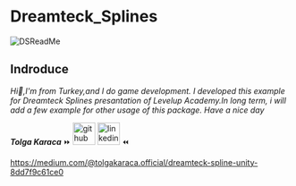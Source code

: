 # Dreamteck_Splines

![DSReadMe](https://user-images.githubusercontent.com/92987466/183748138-949f47bd-28e5-43cb-b5f5-87de002a068f.gif)


## Indroduce
*Hi:punch:,I'm from Turkey,and I do game development.*
*I developed this example for Dreamteck Splines presantation of Levelup Academy.In long term, i will add a few example for other usage of this package. Have a nice day*

***Tolga Karaca*** :fast_forward: [<img src='https://cdn.jsdelivr.net/npm/simple-icons@3.0.1/icons/github.svg' alt='github' height='40' color='#bd2c00'>](https://github.com/tolgakrc)  [<img src='https://cdn.jsdelivr.net/npm/simple-icons@3.0.1/icons/linkedin.svg' alt='linkedin' height='40'>](https://www.linkedin.com/in/tolga-karaca-7a5baa110//) :rewind:

https://medium.com/@tolgakaraca.official/dreamteck-spline-unity-8dd7f9c61ce0
